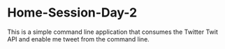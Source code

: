 # Home-Session-Day-2

This is a simple command line application that consumes the Twitter Twit API and enable me tweet from the command line.
